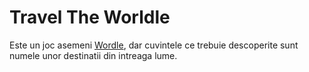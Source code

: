 # Travel The Worldle

Este un joc asemeni [Wordle](https://powerlanguage.co.uk/wordle/), dar cuvintele ce trebuie descoperite sunt numele unor destinatii din intreaga lume. 

